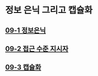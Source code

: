 # 정보 은닉 그리고 캡슐화

## [09-1 정보은닉](../chap09/09-1_정보은닉.md)

## [09-2 접근 수준 지시자](../chap09/09-2_접근수준지시자.md)
 
## [09-3 캡슐화](../chap09/09-3_캡슐화.md)